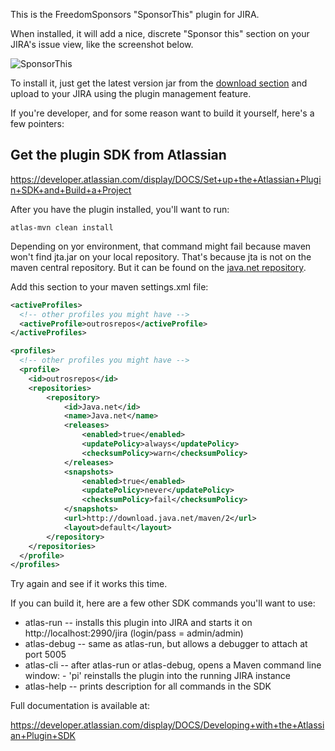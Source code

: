 This is the FreedomSponsors "SponsorThis" plugin for JIRA.

When installed, it will add a nice, discrete "Sponsor this" section on your JIRA's issue view, like the screenshot below.

![SponsorThis](http://freedomsponsors.github.com/freedomsponsors-jira-plugin/screenshot.png)

To install it, just get the latest version jar from the [download section](https://github.com/freedomsponsors/freedomsponsors-jira-plugin/downloads) and upload to your JIRA using the plugin management feature.

If you're developer, and for some reason want to build it yourself, here's a few pointers:

## Get the plugin SDK from Atlassian
https://developer.atlassian.com/display/DOCS/Set+up+the+Atlassian+Plugin+SDK+and+Build+a+Project

After you have the plugin installed, you'll want to run:

``` shell
atlas-mvn clean install
```

Depending on yor environment, that command might fail because maven won't find jta.jar on your local repository.
That's because jta is not on the maven central repository. But it can be found on the [java.net repository](http://download.java.net/maven/2).

Add this section to your maven settings.xml file:

``` xml
<activeProfiles>
  <!-- other profiles you might have -->
  <activeProfile>outrosrepos</activeProfile>
</activeProfiles>

<profiles>
  <!-- other profiles you might have -->
  <profile>
  	<id>outrosrepos</id>
    <repositories>
		<repository>
			<id>Java.net</id>
			<name>Java.net</name>
			<releases>
				<enabled>true</enabled>
				<updatePolicy>always</updatePolicy>
				<checksumPolicy>warn</checksumPolicy>
			</releases>
			<snapshots>
				<enabled>true</enabled>
				<updatePolicy>never</updatePolicy>
				<checksumPolicy>fail</checksumPolicy>
			</snapshots>
			<url>http://download.java.net/maven/2</url>
			<layout>default</layout>
		</repository>
	</repositories>
  </profile>
</profiles>
```

Try again and see if it works this time.

If you can build it, here are a few other SDK commands you'll want to use:

* atlas-run   -- installs this plugin into JIRA and starts it on http://localhost:2990/jira (login/pass = admin/admin)
* atlas-debug -- same as atlas-run, but allows a debugger to attach at port 5005
* atlas-cli   -- after atlas-run or atlas-debug, opens a Maven command line window:
                 - 'pi' reinstalls the plugin into the running JIRA instance
* atlas-help  -- prints description for all commands in the SDK


Full documentation is available at:

https://developer.atlassian.com/display/DOCS/Developing+with+the+Atlassian+Plugin+SDK
